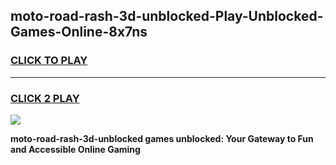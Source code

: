 
## moto-road-rash-3d-unblocked-Play-Unblocked-Games-Online-8x7ns
<h3>
<a href="https://premium76.site?title=moto-road-rash-3d-unblocked&ref=25A">CLICK TO PLAY</a></h3>
<hr>

<h3>
<a href="https://premium76.site?title=moto-road-rash-3d-unblocked&ref=25A">CLICK 2 PLAY</a>
  
</h3>

<a href="https://premium76.site?title=moto-road-rash-3d-unblocked&ref=25A"><img src="https://clearcache.store/games.png"></a>


**moto-road-rash-3d-unblocked games unblocked: Your Gateway to Fun and Accessible Online Gaming**
